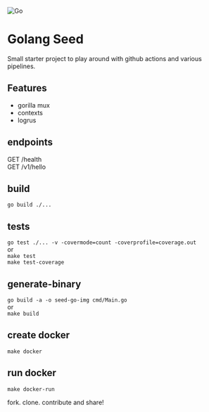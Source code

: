 ![Go](https://github.com/sapiderman/seed-go/workflows/Go/badge.svg)

# Golang Seed

Small starter project to play around with github actions and various pipelines.  

## Features

- gorilla mux  
- contexts  
- logrus  

## endpoints

GET /health  
GET /v1/hello  

## build

`go build ./...`  

## tests

`go test ./... -v -covermode=count -coverprofile=coverage.out`  
or  
`make test`  
`make test-coverage`  

## generate-binary

`go build -a -o seed-go-img cmd/Main.go`  
or  
`make build`  

## create docker

`make docker`  

## run docker  

`make docker-run`  

fork. clone. contribute and share!  
